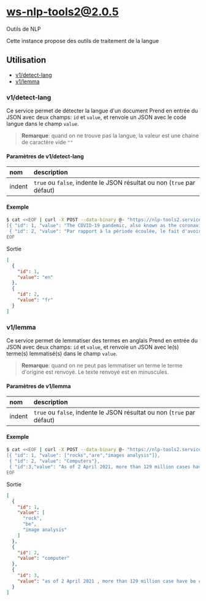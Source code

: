 # ws-nlp-tools2@2.0.5

Outils de NLP

Cette instance propose des outils de traitement de la langue

## Utilisation

- [v1/detect-lang](#v1%2fdetect-lang)
- [v1/lemma](#v1%2flemma)

### v1/detect-lang

Ce service permet de détecter la langue d'un document
Prend en entrée du JSON avec deux champs: `id` et `value`, et renvoie un JSON
avec le code langue dans le champ `value`.

> **Remarque**: quand on ne trouve pas la langue, la valeur est une chaine de caractère vide `""`

#### Paramètres de v1/detect-lang

| nom    | description                                                            |
|:-------|:-----------------------------------------------------------------------|
| indent | `true` ou `false`, indente le JSON résultat ou non (`true` par défaut) |

#### Exemple

```bash
$ cat <<EOF | curl -X POST --data-binary @- "https://nlp-tools2.services.inist.fr/v1/detect-lang"
[{ "id": 1, "value": "The COVID-19 pandemic, also known as the coronavirus pandemic, is an ongoing global pandemic of coronavirus disease 2019 (COVID-19) caused by severe acute respiratory syndrome coronavirus2 (SARS-CoV-2). It was first identified in December 2019 in Wuhan, China. The World Health Organization declared the outbreak a Public Health Emergency of International Concern on 20 January 2020, and later a pandemic on 11 March 2020. As of 2 April 2021, more than 129 million cases have been confirmed, with more than 2.82 million deaths attributed to COVID-19, making it one of the deadliest pandemics in history."},
 { "id": 2, "value": "Par rapport à la période écoulée, le fait d'avoir appris après coup que des circulaires imposaient de manière retroactive le retrait de jours de congés pour des personnes qui s'étaient mises en ASA pour cause de garde d'enfants m'a semblé particulièrement injuste et m'a mis vraiment en colère. J'aurais eu besoin de soutien à ce niveau là de la part du CNRS, car faire l'école à la maison était un travail à temps plein aussi nécessaire à la nation que mon travail au CNRS.Par rapport au satisfaction, j'ai trouvé que le télétravail me convenait bien."}]
EOF
```

Sortie

```json
[
  {
    "id": 1,
    "value": "en"
  },
  {
    "id": 2,
    "value": "fr"
  }
]
```

### v1/lemma

Ce service permet de lemmatiser des termes en anglais
Prend en entrée du JSON avec deux champs: `id` et `value`, et renvoie un JSON
avec le(s) terme(s) lemmatisé(s) dans le champ `value`.

> **Remarque**: quand on ne peut pas lemmatiser un terme le terme d'origine est renvoyé. Le texte renvoyé est en
> minuscules.

#### Paramètres de v1/lemma

| nom    | description                                                            |
|:-------|:-----------------------------------------------------------------------|
| indent | `true` ou `false`, indente le JSON résultat ou non (`true` par défaut) |

#### Exemple

```bash
$ cat <<EOF | curl -X POST --data-binary @- "https://nlp-tools2.services.inist.fr/v1/lemma"
[{ "id": 1, "value": ["rocks","are","images analysis"]},
 { "id": 2, "value": "Computers"},
 { "id":3,"value": "As of 2 April 2021, more than 129 million cases have been confirmed, with more than 2.82 million deaths attributed to COVID-19, making it one of the deadliest pandemics in history."}]
EOF
```

Sortie

```json
[
  {
    "id": 1,
    "value": [
      "rock",
      "be",
      "image analysis"
    ]
  },
  {
    "id": 2,
    "value": "computer"
  },
  {
    "id": 3,
    "value": "as of 2 April 2021 , more than 129 million case have be confirm , with more than 2.82 million death attribute to COVID-19 , make -PRON- one of the deadly pandemic in history ."
  }
]
```

